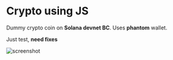 # Crypto using JS

Dummy crypto coin on **Solana devnet BC**. Uses **phantom** wallet.

Just test, **need fixes**

![screenshot](https://i.imgur.com/8pzlBbv.png)
